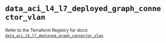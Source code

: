 # `data_aci_l4_l7_deployed_graph_connector_vlan`

Refer to the Terraform Registry for docs: [`data_aci_l4_l7_deployed_graph_connector_vlan`](https://registry.terraform.io/providers/ciscodevnet/aci/2.17.0/docs/data-sources/l4_l7_deployed_graph_connector_vlan).
